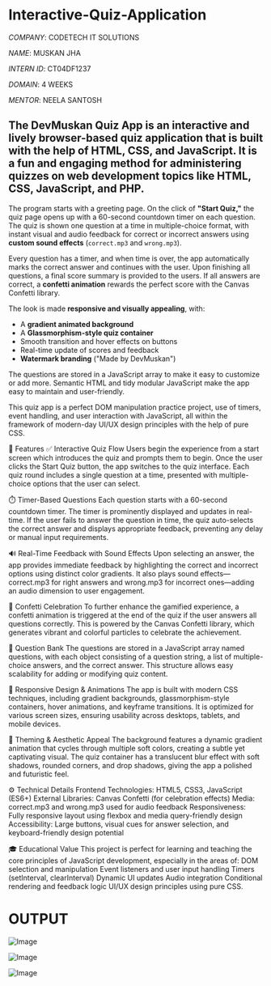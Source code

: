 # Interactive-Quiz-Application

*COMPANY*: CODETECH IT SOLUTIONS 

*NAME*: MUSKAN JHA 

*INTERN ID*: CT04DF1237

*DOMAIN*: 4 WEEKS

*MENTOR*: NEELA SANTOSH

## The **DevMuskan Quiz App** is an interactive and lively browser-based quiz application that is built with the help of **HTML, CSS, and JavaScript**. It is a fun and engaging method for administering quizzes on web development topics like HTML, CSS, JavaScript, and PHP.

The program starts with a greeting page. On the click of **"Start Quiz,"** the quiz page opens up with a 60-second countdown timer on each question. The quiz is shown one question at a time in multiple-choice format, with instant visual and audio feedback for correct or incorrect answers using **custom sound effects** (`correct.mp3` and `wrong.mp3`).

Every question has a timer, and when time is over, the app automatically marks the correct answer and continues with the user. Upon finishing all questions, a final score summary is provided to the users. If all answers are correct, a **confetti animation** rewards the perfect score with the Canvas Confetti library.

The look is made **responsive and visually appealing**, with:

* A **gradient animated background**
* A **Glassmorphism-style quiz container**
* Smooth transition and hover effects on buttons
* Real-time update of scores and feedback
* **Watermark branding** (\"Made by DevMuskan\")

The questions are stored in a JavaScript array to make it easy to customize or add more. Semantic HTML and tidy modular JavaScript make the app easy to maintain and user-friendly.

This quiz app is a perfect DOM manipulation practice project, use of timers, event handling, and user interaction with JavaScript, all within the framework of modern-day UI/UX design principles with the help of pure CSS.

🎯 Features
✅ Interactive Quiz Flow
Users begin the experience from a start screen which introduces the quiz and prompts them to begin. Once the user clicks the Start Quiz button, the app switches to the quiz interface. Each quiz round includes a single question at a time, presented with multiple-choice options that the user can select.

⏱️ Timer-Based Questions
Each question starts with a 60-second countdown timer. The timer is prominently displayed and updates in real-time. If the user fails to answer the question in time, the quiz auto-selects the correct answer and displays appropriate feedback, preventing any delay or manual input requirements.

🔊 Real-Time Feedback with Sound Effects
Upon selecting an answer, the app provides immediate feedback by highlighting the correct and incorrect options using distinct color gradients. It also plays sound effects—correct.mp3 for right answers and wrong.mp3 for incorrect ones—adding an audio dimension to user engagement.

🎊 Confetti Celebration
To further enhance the gamified experience, a confetti animation is triggered at the end of the quiz if the user answers all questions correctly. This is powered by the Canvas Confetti library, which generates vibrant and colorful particles to celebrate the achievement.

🧠 Question Bank
The questions are stored in a JavaScript array named questions, with each object consisting of a question string, a list of multiple-choice answers, and the correct answer. This structure allows easy scalability for adding or modifying quiz content.

📱 Responsive Design & Animations
The app is built with modern CSS techniques, including gradient backgrounds, glassmorphism-style containers, hover animations, and keyframe transitions. It is optimized for various screen sizes, ensuring usability across desktops, tablets, and mobile devices.

🌈 Theming & Aesthetic Appeal
The background features a dynamic gradient animation that cycles through multiple soft colors, creating a subtle yet captivating visual. The quiz container has a translucent blur effect with soft shadows, rounded corners, and drop shadows, giving the app a polished and futuristic feel.

⚙️ Technical Details
Frontend Technologies: HTML5, CSS3, JavaScript (ES6+)
External Libraries: Canvas Confetti (for celebration effects)
Media: correct.mp3 and wrong.mp3 used for audio feedback
Responsiveness: Fully responsive layout using flexbox and media query-friendly design
Accessibility: Large buttons, visual cues for answer selection, and keyboard-friendly design potential

🎓 Educational Value
This project is perfect for learning and teaching the core principles of JavaScript development, especially in the areas of:
DOM selection and manipulation
Event listeners and user input handling
Timers (setInterval, clearInterval)
Dynamic UI updates
Audio integration
Conditional rendering and feedback logic
UI/UX design principles using pure CSS. 

# OUTPUT 

![Image](https://github.com/user-attachments/assets/731bb123-5f44-4d0e-8a84-3a405e640b3f)

![Image](https://github.com/user-attachments/assets/010ce985-5bed-4de3-a072-b6e0fdd9f8f2)

![Image](https://github.com/user-attachments/assets/16f14dce-1f68-428e-9cf6-af60561e313b)


